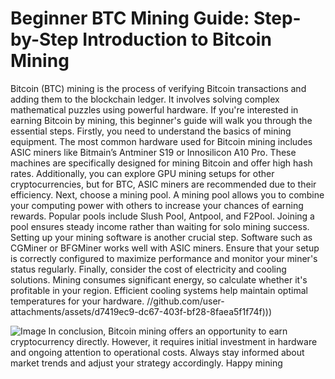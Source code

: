 # Beginner BTC Mining Guide: Step-by-Step Introduction to Bitcoin Mining
Bitcoin (BTC) mining is the process of verifying Bitcoin transactions and adding them to the blockchain ledger. It involves solving complex mathematical puzzles using powerful hardware. If you're interested in earning Bitcoin by mining, this beginner's guide will walk you through the essential steps.
Firstly, you need to understand the basics of mining equipment. The most common hardware used for Bitcoin mining includes ASIC miners like Bitmain’s Antminer S19 or Innosilicon A10 Pro. These machines are specifically designed for mining Bitcoin and offer high hash rates. Additionally, you can explore GPU mining setups for other cryptocurrencies, but for BTC, ASIC miners are recommended due to their efficiency.
Next, choose a mining pool. A mining pool allows you to combine your computing power with others to increase your chances of earning rewards. Popular pools include Slush Pool, Antpool, and F2Pool. Joining a pool ensures steady income rather than waiting for solo mining success.
Setting up your mining software is another crucial step. Software such as CGMiner or BFGMiner works well with ASIC miners. Ensure that your setup is correctly configured to maximize performance and monitor your miner's status regularly.
Finally, consider the cost of electricity and cooling solutions. Mining consumes significant energy, so calculate whether it's profitable in your region. Efficient cooling systems help maintain optimal temperatures for your hardware.
 //github.com/user-attachments/assets/d7419ec9-dc67-403f-bf28-8faea5f1f74f)))

![Image](https://github.com/user-attachments/assets/d7419ec9-dc67-403f-bf28-8faea5f1f74f)
In conclusion, Bitcoin mining offers an opportunity to earn cryptocurrency directly. However, it requires initial investment in hardware and ongoing attention to operational costs. Always stay informed about market trends and adjust your strategy accordingly. Happy mining
